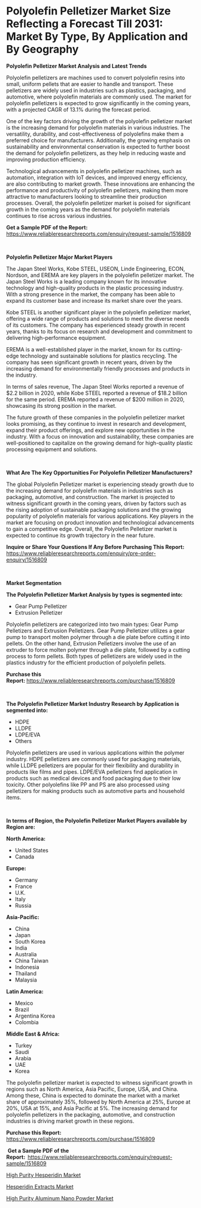 <p><h1>Polyolefin Pelletizer Market Size Reflecting a Forecast Till 2031: Market By Type, By Application and By Geography</h1></p><p><strong>Polyolefin Pelletizer Market Analysis and Latest Trends</strong></p>
<p><p>Polyolefin pelletizers are machines used to convert polyolefin resins into small, uniform pellets that are easier to handle and transport. These pelletizers are widely used in industries such as plastics, packaging, and automotive, where polyolefin materials are commonly used. The market for polyolefin pelletizers is expected to grow significantly in the coming years, with a projected CAGR of 13.1% during the forecast period.</p><p>One of the key factors driving the growth of the polyolefin pelletizer market is the increasing demand for polyolefin materials in various industries. The versatility, durability, and cost-effectiveness of polyolefins make them a preferred choice for manufacturers. Additionally, the growing emphasis on sustainability and environmental conservation is expected to further boost the demand for polyolefin pelletizers, as they help in reducing waste and improving production efficiency.</p><p>Technological advancements in polyolefin pelletizer machines, such as automation, integration with IoT devices, and improved energy efficiency, are also contributing to market growth. These innovations are enhancing the performance and productivity of polyolefin pelletizers, making them more attractive to manufacturers looking to streamline their production processes. Overall, the polyolefin pelletizer market is poised for significant growth in the coming years as the demand for polyolefin materials continues to rise across various industries.</p></p>
<p><strong>Get a Sample PDF of the Report:&nbsp;</strong> <a href="https://www.reliableresearchreports.com/enquiry/request-sample/1516809">https://www.reliableresearchreports.com/enquiry/request-sample/1516809</a></p>
<p>&nbsp;</p>
<p><strong>Polyolefin Pelletizer Major Market Players</strong></p>
<p><p>The Japan Steel Works, Kobe STEEL, USEON, Linde Engineering, ECON, Nordson, and EREMA are key players in the polyolefin pelletizer market. The Japan Steel Works is a leading company known for its innovative technology and high-quality products in the plastic processing industry. With a strong presence in the market, the company has been able to expand its customer base and increase its market share over the years.</p><p>Kobe STEEL is another significant player in the polyolefin pelletizer market, offering a wide range of products and solutions to meet the diverse needs of its customers. The company has experienced steady growth in recent years, thanks to its focus on research and development and commitment to delivering high-performance equipment.</p><p>EREMA is a well-established player in the market, known for its cutting-edge technology and sustainable solutions for plastics recycling. The company has seen significant growth in recent years, driven by the increasing demand for environmentally friendly processes and products in the industry.</p><p>In terms of sales revenue, The Japan Steel Works reported a revenue of $2.2 billion in 2020, while Kobe STEEL reported a revenue of $18.2 billion for the same period. EREMA reported a revenue of $200 million in 2020, showcasing its strong position in the market.</p><p>The future growth of these companies in the polyolefin pelletizer market looks promising, as they continue to invest in research and development, expand their product offerings, and explore new opportunities in the industry. With a focus on innovation and sustainability, these companies are well-positioned to capitalize on the growing demand for high-quality plastic processing equipment and solutions.</p></p>
<p>&nbsp;</p>
<p><strong>What Are The Key Opportunities For Polyolefin Pelletizer Manufacturers?</strong></p>
<p><p>The global Polyolefin Pelletizer market is experiencing steady growth due to the increasing demand for polyolefin materials in industries such as packaging, automotive, and construction. The market is projected to witness significant growth in the coming years, driven by factors such as the rising adoption of sustainable packaging solutions and the growing popularity of polyolefin materials for various applications. Key players in the market are focusing on product innovation and technological advancements to gain a competitive edge. Overall, the Polyolefin Pelletizer market is expected to continue its growth trajectory in the near future.</p></p>
<p><strong>Inquire or Share Your Questions If Any Before Purchasing This Report:</strong> <a href="https://www.reliableresearchreports.com/enquiry/pre-order-enquiry/1516809">https://www.reliableresearchreports.com/enquiry/pre-order-enquiry/1516809</a></p>
<p>&nbsp;</p>
<p><strong>Market Segmentation</strong></p>
<p><strong>The Polyolefin Pelletizer Market Analysis by types is segmented into:</strong></p>
<p><ul><li>Gear Pump Pelletizer</li><li>Extrusion Pelletizer</li></ul></p>
<p><p>Polyolefin pelletizers are categorized into two main types: Gear Pump Pelletizers and Extrusion Pelletizers. Gear Pump Pelletizer utilizes a gear pump to transport molten polymer through a die plate before cutting it into pellets. On the other hand, Extrusion Pelletizers involve the use of an extruder to force molten polymer through a die plate, followed by a cutting process to form pellets. Both types of pelletizers are widely used in the plastics industry for the efficient production of polyolefin pellets.</p></p>
<p><strong>Purchase this Report:&nbsp;</strong><a href="https://www.reliableresearchreports.com/purchase/1516809">https://www.reliableresearchreports.com/purchase/1516809</a></p>
<p>&nbsp;</p>
<p><strong>The Polyolefin Pelletizer Market Industry Research by Application is segmented into:</strong></p>
<p><ul><li>HDPE</li><li>LLDPE</li><li>LDPE/EVA</li><li>Others</li></ul></p>
<p><p>Polyolefin pelletizers are used in various applications within the polymer industry. HDPE pelletizers are commonly used for packaging materials, while LLDPE pelletizers are popular for their flexibility and durability in products like films and pipes. LDPE/EVA pelletizers find application in products such as medical devices and food packaging due to their low toxicity. Other polyolefins like PP and PS are also processed using pelletizers for making products such as automotive parts and household items.</p></p>
<p>&nbsp;</p>
<p><strong>In terms of Region, the Polyolefin Pelletizer Market Players available by Region are:</strong></p>
<p>
    <p> <strong> North America: </strong>
        <ul>
            <li>United States</li>
            <li>Canada</li>
        </ul>
        </p> 
    <p> <strong> Europe: </strong>
        <ul>
            <li>Germany</li>
            <li>France</li>
            <li>U.K.</li>
            <li>Italy</li>
            <li>Russia</li>
        </ul>
        </p> 
    <p> <strong> Asia-Pacific: </strong>
        <ul>
            <li>China</li>
            <li>Japan</li>
            <li>South Korea</li>
            <li>India</li>
            <li>Australia</li>
            <li>China Taiwan</li>
            <li>Indonesia</li>
            <li>Thailand</li>
            <li>Malaysia</li>
        </ul>
        </p> 
    <p> <strong> Latin America: </strong>
        <ul>
            <li>Mexico</li>
            <li>Brazil</li>
            <li>Argentina Korea</li>
            <li>Colombia</li>
        </ul>
        </p> 
    <p> <strong> Middle East & Africa: </strong>
        <ul>
            <li>Turkey</li>
            <li>Saudi</li>
            <li>Arabia</li>
            <li>UAE</li>
            <li>Korea</li>
        </ul>
    </p>
    </p>
<p><p>The polyolefin pelletizer market is expected to witness significant growth in regions such as North America, Asia Pacific, Europe, USA, and China. Among these, China is expected to dominate the market with a market share of approximately 35%, followed by North America at 25%, Europe at 20%, USA at 15%, and Asia Pacific at 5%. The increasing demand for polyolefin pelletizers in the packaging, automotive, and construction industries is driving market growth in these regions.</p></p>
<p><strong>Purchase this Report: </strong><a href="https://www.reliableresearchreports.com/purchase/1516809">https://www.reliableresearchreports.com/purchase/1516809</a></p>
<p>&nbsp;<strong>Get a Sample PDF of the Report:&nbsp;&nbsp;</strong><a href="https://www.reliableresearchreports.com/enquiry/request-sample/1516809">https://www.reliableresearchreports.com/enquiry/request-sample/1516809</a></p>
<p><strong></strong></p>
<p><p><a href="https://view.publitas.com/reportprime-1/high-purity-hesperidin-market-size-market-trends-and-growth-outlook-forecasted-for-period-from-2024-to-2031/">High Purity Hesperidin Market</a></p><p><a href="https://view.publitas.com/reportprime-1/hesperidin-extracts-market-furnish-information-about-market-size-market-share-market-dynamics-and-projections-spanning-from-2024-to-2031/">Hesperidin Extracts Market</a></p><p><a href="https://view.publitas.com/reportprime-1/high-purity-aluminum-nano-powder-market-size-growth-and-forecast-from-2024-2031/">High Purity Aluminum Nano Powder Market</a></p></p>
